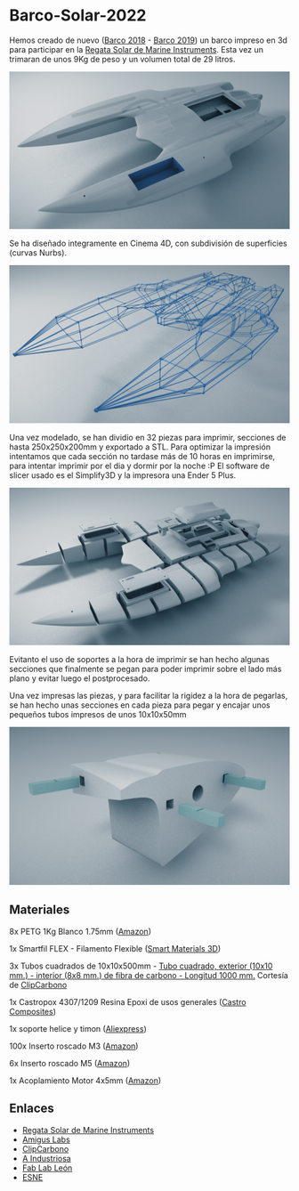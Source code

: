 # Barco-Solar-2022

Hemos creado de nuevo (<a href="https://www.amiguslabs.org/portfolio_page/barco-solar/" target="_blank">Barco 2018</a> -  <a href="https://www.amiguslabs.org/portfolio_page/amigus-labs-barco-solar19/" target="_blank">Barco 2019</a>) un barco impreso en 3d para participar en la <a href="http://regatasolar.org" target="_blank">Regata Solar de Marine Instruments</a>. Esta vez un trimaran de unos 9Kg de peso y un volumen total de 29 litros.

![Barco_3D](imagenes/cinema_4d_barco.png)

Se ha diseñado integramente en Cinema 4D, con subdivisión de superficies (curvas Nurbs).

![Nurbs](imagenes/barco_todo_nurbs.png)

Una vez modelado, se han dividio en 32 piezas para imprimir, secciones de hasta 250x250x200mm y exportado a STL. Para optimizar la impresión intentamos que cada sección no tardase más de 10 horas en imprimirse, para intentar imprimir por el dia y dormir por la noche :P El software de slicer usado es el Simplify3D y la impresora una Ender 5 Plus.

![Barco_secciones 3D](imagenes/barco_partes.png)

Evitanto el uso de soportes a la hora de imprimir se han hecho algunas secciones que finalmente se pegan para poder imprimir sobre el lado más plano y evitar luego el postprocesado.

Una vez impresas las piezas, y para facilitar la rigidez a la hora de pegarlas, se han hecho unas secciones en cada pieza para pegar y encajar unos pequeños tubos impresos de unos 10x10x50mm

![Insertos-PETG](imagenes/1-inserto_petg.png)


## Materiales

8x PETG 1Kg Blanco 1.75mm (<a href="https://www.amazon.es/dp/B08C4YP5RS/ref=twister_B08HSFRV2M?_encoding=UTF8&th=1" target="_blank">Amazon</a>)

1x Smartfil FLEX - Filamento Flexible (<a href="https://www.smartmaterials3d.com/flex-filamento#/1-tamano-s_330g/26-diametro-175_mm/29-color-sapphire" target="_blank">Smart Materials 3D</a>)
  
3x Tubos cuadrados de 10x10x500mm - <a href="https://www.clipcarbono.com/es/home/947-tubo-exterior-cuadrado-10x10-mm-interior-cuadrado-8x8-mm-de-fibra-de-carbono-longitud-1000-mm.html" target="_blank">Tubo cuadrado, exterior (10x10 mm.) - interior (8x8 mm.) de fibra de carbono - Longitud 1000 mm.</a> Cortesía de <a href="https://www.clipcarbono.com" target="_blank">ClipCarbono</a>

1x Castropox 4307/1209 Resina Epoxi de usos generales (<a href="https://www.castrocompositesshop.com/es/resinas/1099-resina-epoxi-castropox-43071209.html" target="_blank">Castro Composites</a>)

1x soporte helice y timon (<a href="https://es.aliexpress.com/item/32901476708.html" target="_blank">Aliexpress</a>)

100x Inserto roscado M3 (<a href="https://www.amazon.es/gp/product/B08BCRZZS3/ref=ppx_yo_dt_b_asin_title_o00_s00?ie=UTF8&th=1" target="_blank">Amazon</a>)

6x Inserto roscado M5 (<a href="https://www.amazon.es/gp/product/B07YSVXWS8/ref=ppx_yo_dt_b_asin_title_o00_s00?ie=UTF8&th=1" target="_blank">Amazon</a>)

1x Acoplamiento Motor 4x5mm (<a href="https://www.amazon.es/gp/product/B09LV3KD4H/ref=ppx_yo_dt_b_asin_title_o05_s00?ie=UTF8&th=1" target="_blank">Amazon</a>)

## Enlaces

- <a href="http://regatasolar.org" target="_blank">Regata Solar de Marine Instruments</a>
- <a href="https://www.amiguslabs.org" target="_blank">Amigus Labs</a>
- <a href="https://www.clipcarbono.com" target="_blank">ClipCarbono</a>
- <a href="http://aindustriosa.org" target="_blank">A Industriosa</a>
- <a href="https://fablableon.org" target="_blank">Fab Lab León</a>
- <a href="https://www.esne.es" target="_blank">ESNE</a>



